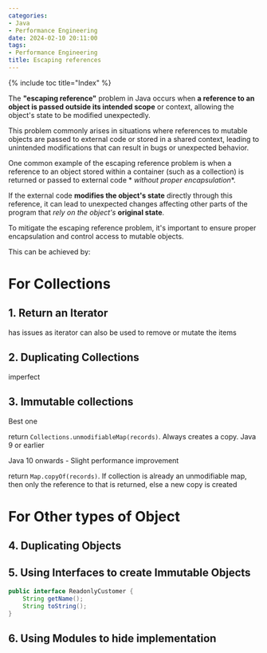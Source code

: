 ```yaml
---
categories:
- Java
- Performance Engineering
date: 2024-02-10 20:11:00
tags:
- Performance Engineering
title: Escaping references
---
```


{% include toc title="Index" %}

The **"escaping reference"** problem in Java occurs when **a reference to an
object is passed outside its intended scope**
or context, allowing the object's state to be modified unexpectedly.

This problem commonly arises in situations where references to mutable objects
are passed to external code or
stored in a shared context, leading to unintended modifications that can result
in bugs or unexpected behavior.

One common example of the escaping reference problem is when a reference to an
object stored within
a container (such as a collection) is returned or passed to external code *
*without proper encapsulation**.

If the external code **modifies the object's state** directly through this
reference,
it can lead to unexpected changes affecting other parts of the program that
_rely on the object's_ **original state**.

To mitigate the escaping reference problem, it's important to ensure proper
encapsulation and control access to mutable objects.

This can be achieved by:

# For Collections

## 1. Return an Iterator

has issues as iterator can also be used to remove or mutate the items

## 2. Duplicating Collections

imperfect

## 3. Immutable collections

Best one

return `Collections.unmodifiableMap(records)`. Always creates a copy. Java 9 or
earlier

Java 10 onwards - Slight performance improvement

return `Map.copyOf(records)`. If collection is already an unmodifiable map, then
only the reference to that is returned, else a new copy is created

# For Other types of Object

## 4. Duplicating Objects

## 5. Using Interfaces to create Immutable Objects

```java
public interface ReadonlyCustomer {
	String getName();
	String toString();
}
```

## 6. Using Modules to hide implementation